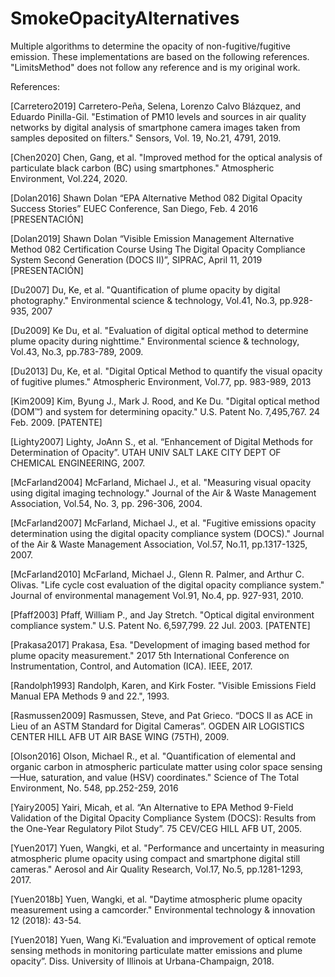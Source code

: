 # SmokeOpacityAlternatives
Multiple algorithms to determine the opacity of non-fugitive/fugitive emission.
These implementations are based on the following references.
"LimitsMethod" does not follow any reference and is my original work.

References:

[Carretero2019] Carretero-Peña, Selena, Lorenzo Calvo Blázquez, and Eduardo Pinilla-Gil. "Estimation of PM10 levels and sources in air quality networks by digital analysis of smartphone camera images taken from samples deposited on filters." Sensors, Vol. 19, No.21, 4791, 2019.

[Chen2020] Chen, Gang, et al. "Improved method for the optical analysis of particulate black carbon (BC) using smartphones." Atmospheric Environment, Vol.224, 2020.

[Dolan2016] Shawn Dolan “EPA Alternative Method 082 Digital Opacity Success Stories” EUEC Conference, San Diego, Feb. 4 2016 [PRESENTACIÓN]

[Dolan2019] Shawn Dolan “Visible Emission Management Alternative Method 082 Certification Course Using The Digital Opacity Compliance System Second Generation (DOCS II)”, SIPRAC, April 11, 2019 [PRESENTACIÓN]

[Du2007] Du, Ke, et al. "Quantification of plume opacity by digital photography." Environmental science & technology, Vol.41, No.3, pp.928-935, 2007

[Du2009] Ke Du, et al. "Evaluation of digital optical method to determine plume opacity during nighttime." Environmental science & technology, Vol.43, No.3, pp.783-789, 2009.

[Du2013] Du, Ke, et al. "Digital Optical Method to quantify the visual opacity of fugitive plumes." Atmospheric Environment, Vol.77, pp. 983-989, 2013

[Kim2009] Kim, Byung J., Mark J. Rood, and Ke Du. "Digital optical method (DOM™) and system for determining opacity." U.S. Patent No. 7,495,767. 24 Feb. 2009. [PATENTE]

[Lighty2007] Lighty, JoAnn S., et al. “Enhancement of Digital Methods for Determination of Opacity”. UTAH UNIV SALT LAKE CITY DEPT OF CHEMICAL ENGINEERING, 2007.

[McFarland2004] McFarland, Michael J., et al. "Measuring visual opacity using digital imaging technology." Journal of the Air & Waste Management Association, Vol.54, No. 3, pp. 296-306, 2004.

[McFarland2007] McFarland, Michael J., et al. "Fugitive emissions opacity determination using the digital opacity compliance system (DOCS)." Journal of the Air & Waste 
Management Association, Vol.57, No.11, pp.1317-1325, 2007.

[McFarland2010] McFarland, Michael J., Glenn R. Palmer, and Arthur C. Olivas. "Life cycle cost evaluation of the digital opacity compliance system." Journal of environmental management Vol.91, No.4, pp. 927-931, 2010.

[Pfaff2003] Pfaff, William P., and Jay Stretch. "Optical digital environment compliance system." U.S. Patent No. 6,597,799. 22 Jul. 2003. [PATENTE]

[Prakasa2017] Prakasa, Esa. "Development of imaging based method for plume opacity measurement." 2017 5th International Conference on Instrumentation, Control, and Automation (ICA). IEEE, 2017.

[Randolph1993] Randolph, Karen, and Kirk Foster. "Visible Emissions Field Manual EPA Methods 9 and 22.", 1993.

[Rasmussen2009] Rasmussen, Steve, and Pat Grieco. “DOCS II as ACE in Lieu of an ASTM Standard for Digital Cameras”. OGDEN AIR LOGISTICS CENTER HILL AFB UT AIR BASE WING (75TH), 2009.

[Olson2016] Olson, Michael R., et al. "Quantification of elemental and organic carbon in atmospheric particulate matter using color space sensing—Hue, saturation, and value (HSV) coordinates." Science of The Total Environment, No. 548, pp.252-259, 2016

[Yairy2005] Yairi, Micah, et al. “An Alternative to EPA Method 9-Field Validation of the Digital Opacity Compliance System (DOCS): Results from the One-Year Regulatory Pilot Study”. 75 CEV/CEG HILL AFB UT, 2005.

[Yuen2017] Yuen, Wangki, et al. "Performance and uncertainty in measuring atmospheric plume opacity using compact and smartphone digital still cameras." Aerosol and Air Quality Research, Vol.17, No.5, pp.1281-1293, 2017.

[Yuen2018b] Yuen, Wangki, et al. "Daytime atmospheric plume opacity measurement using a camcorder." Environmental technology & innovation 12 (2018): 43-54.

[Yuen2018] Yuen, Wang Ki.”Evaluation and improvement of optical remote sensing methods in monitoring particulate matter emissions and plume opacity”. Diss. University of Illinois at Urbana-Champaign, 2018.
